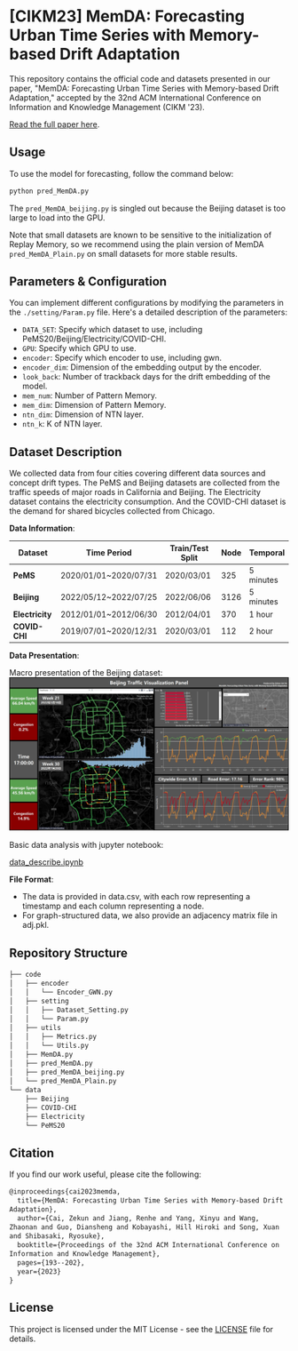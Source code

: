 # [CIKM23] MemDA: Forecasting Urban Time Series with Memory-based Drift Adaptation

This repository contains the official code and datasets presented in our paper, "MemDA: Forecasting Urban Time Series with Memory-based Drift Adaptation," accepted by the 32nd ACM International Conference on Information and Knowledge Management (CIKM '23).

[Read the full paper here](https://dl.acm.org/doi/abs/10.1145/3583780.3614962).


## Usage

To use the model for forecasting, follow the command below:

```bash
python pred_MemDA.py
```

The `pred_MemDA_beijing.py` is singled out because the Beijing dataset is too large to load into the GPU.

Note that small datasets are known to be sensitive to the initialization of Replay Memory, so we recommend using the plain version of MemDA `pred_MemDA_Plain.py` on small datasets for more stable results.

## Parameters & Configuration

You can implement different configurations by modifying the parameters in the `./setting/Param.py` file.
Here's a detailed description of the parameters:

- `DATA_SET`: Specify which dataset to use, including PeMS20/Beijing/Electricity/COVID-CHI.
- `GPU`: Specify which GPU to use.
- `encoder`: Specify which encoder to use, including gwn.
- `encoder_dim`: Dimension of the embedding output by the encoder.
- `look_back`: Number of trackback days for the drift embedding of the model.
- `mem_num`: Number of Pattern Memory.
- `mem_dim`: Dimension of Pattern Memory.
- `ntn_dim`: Dimension of NTN layer.
- `ntn_k`: K of NTN layer.


## Dataset Description

We collected data from four cities covering different data sources and concept drift types. The PeMS and Beijing datasets are collected from the traffic speeds of major roads in California and Beijing. The Electricity dataset contains the electricity consumption. And the COVID-CHI dataset is the demand for shared bicycles collected from Chicago.

**Data Information**:

| **Dataset**    | Time Period           | Train/Test Split | Node | Temporal |
|----------------|-----------------------|------------------|------|----------|
| **PeMS**       | 2020/01/01~2020/07/31 | 2020/03/01       | 325  | 5 minutes|
| **Beijing**    | 2022/05/12~2022/07/25 | 2022/06/06       | 3126 | 5 minutes|
| **Electricity**| 2012/01/01~2012/06/30 | 2012/04/01       | 370  | 1 hour   |
| **COVID-CHI**  | 2019/07/01~2020/12/31 | 2020/03/01       | 112  | 2 hour   |

**Data Presentation**:

Macro presentation of the Beijing dataset:
![Panel](./figure/panel.png)

Basic data analysis with jupyter notebook:

[data_describe.ipynb](./data_describe.ipynb) 

**File Format**:
- The data is provided in data.csv, with each row representing a timestamp and each column representing a node.
- For graph-structured data, we also provide an adjacency matrix file in adj.pkl.

## Repository Structure

```
├── code
│   ├── encoder
│   │   └── Encoder_GWN.py
│   ├── setting
│   │   ├── Dataset_Setting.py
│   │   └── Param.py
│   ├── utils
│   │   ├── Metrics.py
│   │   └── Utils.py
│   ├── MemDA.py
│   ├── pred_MemDA.py
│   ├── pred_MemDA_beijing.py
│   └── pred_MemDA_Plain.py
└── data
    ├── Beijing
    ├── COVID-CHI
    ├── Electricity
    └── PeMS20
```

## Citation

If you find our work useful, please cite the following:

```  
@inproceedings{cai2023memda,
  title={MemDA: Forecasting Urban Time Series with Memory-based Drift Adaptation},
  author={Cai, Zekun and Jiang, Renhe and Yang, Xinyu and Wang, Zhaonan and Guo, Diansheng and Kobayashi, Hill Hiroki and Song, Xuan and Shibasaki, Ryosuke},
  booktitle={Proceedings of the 32nd ACM International Conference on Information and Knowledge Management},
  pages={193--202},
  year={2023}
}
```

## License

This project is licensed under the MIT License - see the [LICENSE](LICENSE) file for details.
